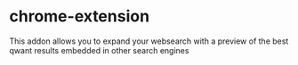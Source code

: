 chrome-extension
================

This addon allows you to expand your websearch with a preview of the best qwant results embedded in other search engines
